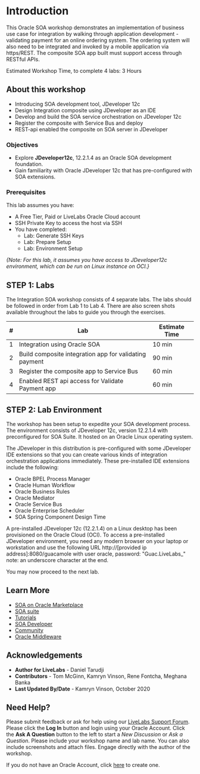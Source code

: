 # Introduction

This Oracle SOA workshop demonstrates an implementation of business use case for integration by walking through application development - validating payment for an online ordering system. The ordering system will also need to be integrated and invoked by a mobile application via https/REST. The composite SOA app built must support access through RESTful APIs.

<!-- In the advanced workshop, the order processing would also integrate with systems and apps from the packaging department to do ship orders with preferred shipping providers based on the type of shipping service (2 day, 5-7 day shipping, and so on).

The bulk fulfillment process must run according to a predefined pick-up schedule. Upon fulfillment processing and orders being sent to the packaging department, a message must be communicated to the customer (either bulk or on-demand). -->

Estimated Workshop Time, to complete 4 labs: 3 Hours

## About this workshop

* Introducing SOA development tool, JDeveloper 12c
* Design Integration composite using JDeveloper as an IDE
* Develop and build the SOA service orchestration on JDeveloper 12c
* Register the composite with Service Bus and deploy
* REST-api enabled the composite on SOA server in JDeveloper

### Objectives
- Explore **JDeveloper12c**, 12.2.1.4 as an Oracle SOA development foundation.
- Gain familiarity with Oracle JDeveloper 12c that has pre-configured with SOA extensions.

### Prerequisites
This lab assumes you have:
- A Free Tier, Paid or LiveLabs Oracle Cloud account
- SSH Private Key to access the host via SSH
- You have completed:
    - Lab: Generate SSH Keys
    - Lab: Prepare Setup
    - Lab: Environment Setup
  
*{Note: For this lab, it assumes you have access to JDeveloper12c environment, which can be run on Linux instance on OCI.}*

## STEP 1: Labs

The Integration SOA workshop consists of 4 separate labs.  The labs should be followed in order from Lab 1 to Lab 4.  There are also screen shots available throughout the labs to guide you through the exercises. 

| # | Lab | Estimate Time |
| --- | --- | --- |
| 1 | Integration using Oracle SOA | 10 min |
| 2 | Build composite integration app for validating payment | 90 min |
| 3 | Register the composite app to Service Bus | 60 min |
| 4 | Enabled REST api access for Validate Payment app | 60 min |

<!-- During the live lab, the tutorial pdf document can be found on the desktop of your OCI Linux instance.

![](../images/2/soa-tutorialpdf.png) -->

## STEP 2: Lab Environment

The workshop has been setup to expedite your SOA development process. The environment consists of JDeveloper 12c, version 12.2.1.4 with preconfigured for SOA Suite. It hosted on an Oracle Linux operating system.

The JDeveloper in this distribution is pre-configured with some JDeveloper IDE extensions so that you can create various kinds of integration orchestration applications immediately. These pre-installed IDE extensions include the following:
- Oracle BPEL Process Manager
- Oracle Human Workflow
- Oracle Business Rules
- Oracle Mediator
- Oracle Service Bus
- Oracle Enterprise Scheduler
- SOA Spring Component Design Time

A pre-installed JDeveloper 12c (12.2.1.4) on a Linux desktop has been provisioned on the Oracle Cloud (OCI). To access a pre-installed JDeveloper environment, you need any modern browser on your laptop or workstation and use the following URL http://[provided ip address]:8080/guacamole with user oracle, password: "Guac.LiveLabs_" note: an underscore character at the end.

You may now proceed to the next lab.

## Learn More

- <a href= https://cloudmarketplace.oracle.com/marketplace/en_US/listing/74792101> SOA on Oracle Marketplace </a>
-   <a href= https://www.oracle.com/middleware/technologies/soasuite.html> SOA suite </a>
-   <a href= https://www.oracle.com/middleware/technologies/soasuite-learmore.html> Tutorials </a> 
-  <a href= https://docs.oracle.com/middleware/12211/soasuite/develop/SOASE.pdf> SOA Developer </a> 
- <a href= https://apex.oracle.com/community> Community </a>
-  <a href=https://www.oracle.com/technetwork/middleware/weblogic/learnmore/reducing-middleware-costs-2327571.pdf> Oracle Middleware </a>

## Acknowledgements
* **Author for LiveLabs** - Daniel Tarudji
* **Contributors** - Tom McGinn, Kamryn Vinson, Rene Fontcha, Meghana Banka
* **Last Updated By/Date** - Kamryn Vinson, October 2020

## Need Help?
Please submit feedback or ask for help using our [LiveLabs Support Forum](https://community.oracle.com/tech/developers/categories/livelabsdiscussions). Please click the **Log In** button and login using your Oracle Account. Click the **Ask A Question** button to the left to start a *New Discussion* or *Ask a Question*.  Please include your workshop name and lab name.  You can also include screenshots and attach files.  Engage directly with the author of the workshop.

If you do not have an Oracle Account, click [here](https://profile.oracle.com/myprofile/account/create-account.jspx) to create one.